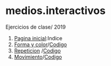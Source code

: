 # medios.interactivos
Ejercicios de clase/ 2019
1. [Pagina inicial](https://vhernandezr.github.io/medios.interactivos/):Indice
2. [Forma y color](https://vhernandezr.github.io/medios.interactivos/E-1/)/[Codigo](https://github.com/vhernandezr/medios.interactivos/blob/master/E-1/sketch.js)
3. [Repeticion](https://vhernandezr.github.io/medios.interactivos/E-2/) /[Codigo](https://github.com/vhernandezr/medios.interactivos/blob/master/E-2/sketch.js)
4. [Movimiento](https://vhernandezr.github.io/medios.interactivos/E3/)/[Codigo](https://github.com/vhernandezr/medios.interactivos/blob/master/E3/sketch.js)
